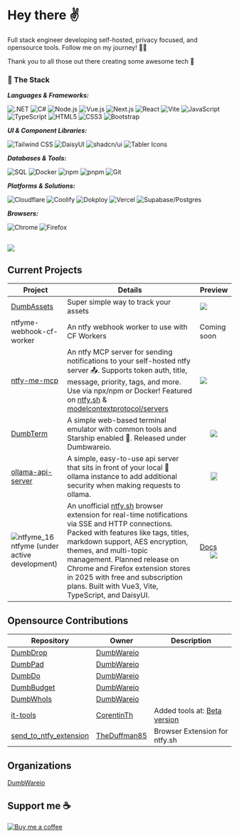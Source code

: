 # Hey there ✌️
Full stack engineer developing self-hosted, privacy focused, and opensource tools. Follow me on my journey! 🙌🏼

Thank you to all those out there creating some awesome tech 💯


### 🚀 The Stack

***Languages & Frameworks:***

![.NET](https://img.shields.io/badge/Backend-.NET-512BD4?style=flat&logo=.net&logoColor=white)
![C#](https://img.shields.io/badge/Language-C%23-239120?style=flat&logo=c-sharp&logoColor=white)
![Node.js](https://img.shields.io/badge/Runtime-Node.js-339933?style=flat&logo=nodedotjs&logoColor=white)
![Vue.js](https://img.shields.io/badge/Framework-Vue.js-4FC08D?style=flat&logo=vuedotjs&logoColor=white)
![Next.js](https://img.shields.io/badge/Framework-Nextjs-000000?style=flat&logo=nextdotjs&logoColor=white)
![React](https://img.shields.io/badge/Framework-React-61DAFB?style=flat&logo=react&logoColor=white)
![Vite](https://img.shields.io/badge/BuildTool-Vite-646CFF?style=flat&logo=vite&logoColor=white)
![JavaScript](https://img.shields.io/badge/Language-JavaScript-F7DF1E?style=flat&logo=javascript&logoColor=black)
![TypeScript](https://img.shields.io/badge/Language-TypeScript-3178C6?style=flat&logo=typescript&logoColor=white)
![HTML5](https://img.shields.io/badge/Language-HTML5-E34F26?style=flat&logo=html5&logoColor=white)
![CSS3](https://img.shields.io/badge/Language-CSS3-1572B6?style=flat&logo=css3&logoColor=white)
![Bootstrap](https://img.shields.io/badge/Framework-Bootstrap-7952B3?style=flat&logo=bootstrap&logoColor=white)

***UI & Component Libraries:***

![Tailwind CSS](https://img.shields.io/badge/Tailwind_CSS-06B6D4?style=flat&logo=tailwindcss&logoColor=white)
![DaisyUI](https://img.shields.io/badge/DaisyUI-5604E6?style=flat&logo=daisyui&logoColor=white)
![shadcn/ui](https://img.shields.io/badge/shadcn%2Fui-000000?style=flat&logo=shadcnui&logoColor=white)
![Tabler Icons](https://img.shields.io/badge/Icons-Tabler_Icons-206BC4?style=flat&logo=tablericons&logoColor=white)

***Databases & Tools:***

![SQL](https://img.shields.io/badge/Database-SQL-4479A1?style=flat&logo=sql&logoColor=white)
![Docker](https://img.shields.io/badge/Containerization-docker-2496ED?style=flat&logo=docker&logoColor=white)
![npm](https://img.shields.io/badge/PackageMgr-npm-CB3837?style=flat&logo=npm&logoColor=white)
![pnpm](https://img.shields.io/badge/PackageMgr-pnpm-F69220?style=flat&logo=pnpm&logoColor=white)
![Git](https://img.shields.io/badge/VersionControl-Git-F05032?style=flat&logo=git&logoColor=white)

***Platforms & Solutions:***

![Cloudflare](https://img.shields.io/badge/Platform-Cloudflare-F38020?style=flat&logo=cloudflare&logoColor=white)
![Coolify](https://img.shields.io/badge/Self--Hosting-Coolify-2C5234?style=flat&logo=docker&logoColor=white)
![Dokploy](https://img.shields.io/badge/Self--Hosting-Dokploy-007ACC?style=flat&logo=docker&logoColor=white)
![Vercel](https://img.shields.io/badge/Platform-Vercel-000000?style=flat&logo=vercel&logoColor=white)
![Supabase/Postgres](https://img.shields.io/badge/Database-Supabase%2FPostgres-3ECF8E?style=flat&logo=supabase&logoColor=white)

***Browsers:***

![Chrome](https://img.shields.io/badge/Browser-Chrome-4285F4?style=flat&logo=googlechrome&logoColor=white)
![Firefox](https://img.shields.io/badge/Browser-Firefox-FF7139?style=flat&logo=firefox&logoColor=white)

![](https://komarev.com/ghpvc/?username=gitmotion&abbreviated=true&style=for-the-badge)
---

## Current Projects

| Project       | Details                                                                                       | Preview                                                                                                                           |
|---------------|-----------------------------------------------------------------------------------------------|-----------------------------------------------------------------------------------------------------------------------------------|
| [DumbAssets](https://github.com/DumbWareio/DumbAssets) | Super simple way to track your assets | <img src="https://github.com/user-attachments/assets/4c90541b-fb7d-44ac-bacb-064422abd529" />  |
| ntfyme-webhook-cf-worker | An ntfy webhook worker to use with CF Workers | Coming soon  |
| [ntfy-me-mcp](https://github.com/gitmotion/ntfy-me-mcp) | An ntfy MCP server for sending notifications to your self-hosted ntfy server 📤. Supports token auth, title, message, priority, tags, and more. Use via npx/npm or Docker! Featured on [ntfy.sh](https://docs.ntfy.sh/integrations/) & [modelcontextprotocol/servers](https://github.com/modelcontextprotocol/servers)  | <a href="https://glama.ai/mcp/servers/@gitmotion/ntfy-me-mcp"><img src="https://glama.ai/mcp/servers/@gitmotion/ntfy-me-mcp/badge" /></a>  |
| [DumbTerm](https://github.com/dumbwareio/DumbTerm) | A simple web-based terminal emulator with common tools and Starship enabled 🚀. Released under Dumbwareio.                | <div align="center"><img src="https://github.com/user-attachments/assets/d7847f80-a8fc-428c-9515-2c299ebd8f67" /></div>           |
| [ollama-api-server](https://github.com/gitmotion/ollama-api-server) | A simple, easy-to-use api server that sits in front of your local 🦙 ollama instance to add additional security when making requests to ollama. | <div align="center"><img src="https://github.com/user-attachments/assets/2840746e-9ea0-4f92-bcee-39115c5990ab" width=50% /></div> |
| ![ntfyme_16](https://github.com/user-attachments/assets/2e7d3239-2d0a-4919-a5c5-8b2790886fd5) ntfyme (under active development) | An unofficial [ntfy.sh](https://github.com/binwiederhier/ntfy) browser extension for real-time notifications via SSE and HTTP connections. Packed with features like tags, titles, markdown support, AES encryption, themes, and multi-topic management. Planned release on Chrome and Firefox extension stores in 2025 with free and subscription plans. Built with Vue3, Vite, TypeScript, and DaisyUI. | [Docs](https://ntfyme-pro.vercel.app/docs)<br><div id="ntfymeHeader" align="center"><img src="https://github.com/user-attachments/assets/e87e7b57-83bd-4d9a-bc2e-9a9b3395e22d" /></div> |

## Opensource Contributions

| Repository                                                   | Owner                                                      | Description                         |
|--------------------------------------------------------------|-----------------------------------------------------------|--------------------------------------|
| [DumbDrop](https://github.com/DumbWareio/DumbDrop)           | [DumbWareio](https://github.com/DumbWareio)               |                                      |
| [DumbPad](https://github.com/DumbWareio/DumbPad)             | [DumbWareio](https://github.com/DumbWareio)               |                                      |
| [DumbDo](https://github.com/DumbWareio/DumbDo)               | [DumbWareio](https://github.com/DumbWareio)               |                                      |
| [DumbBudget](https://github.com/DumbWareio/DumbBudget)       | [DumbWareio](https://github.com/DumbWareio)               |                                      |
| [DumbWhoIs](https://github.com/DumbWareio/DumbWhoIs)         | [DumbWareio](https://github.com/DumbWareio)               |                                      |
| [it-tools](https://github.com/gitmotion/it-tools)            | [CorentinTh](https://github.com/CorentinTh)               | Added tools at: [Beta version](https://gitmotion-it-tools-beta.vercel.app/) |
| [send_to_ntfy_extension](https://github.com/gitmotion/send_to_ntfy_extension) | [TheDuffman85](https://github.com/TheDuffman85)           | Browser Extension for ntfy.sh |

## Organizations
[DumbWareio](https://github.com/DumbWareio)

## Support me ☕
<a href="https://www.buymeacoffee.com/gitmotion" target="_blank" rel="noopener noreferrer">
  <img src="https://www.buymeacoffee.com/assets/img/custom_images/yellow_img.png" alt="Buy me a coffee" />
</a>
